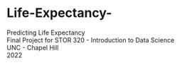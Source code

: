 # Life-Expectancy-
Predicting Life Expectancy  
Final Project for STOR 320 - Introduction to Data Science  
UNC - Chapel Hill  
2022
